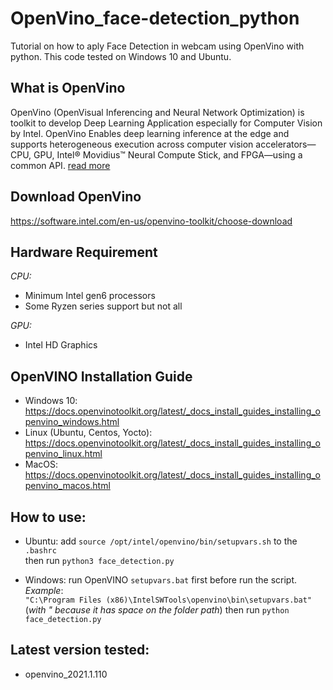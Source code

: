 # OpenVino_face-detection_python
Tutorial on how to aply Face Detection in webcam using OpenVino with python. This code tested on Windows 10 and Ubuntu.

## What is OpenVino
OpenVino (OpenVisual Inferencing and Neural Network Optimization) is toolkit to develop Deep Learning Application especially for Computer Vision by Intel. OpenVino Enables deep learning inference at the edge and supports heterogeneous execution across computer vision accelerators—CPU, GPU, Intel® Movidius™ Neural Compute Stick, and FPGA—using a common API. [read more](https://docs.openvinotoolkit.org/)

## Download OpenVino
https://software.intel.com/en-us/openvino-toolkit/choose-download

## Hardware Requirement
*CPU:*
* Minimum Intel gen6 processors
* Some Ryzen series support but not all

*GPU:*
* Intel HD Graphics

## OpenVINO Installation Guide
* Windows 10: https://docs.openvinotoolkit.org/latest/_docs_install_guides_installing_openvino_windows.html
* Linux (Ubuntu, Centos, Yocto): https://docs.openvinotoolkit.org/latest/_docs_install_guides_installing_openvino_linux.html
* MacOS: https://docs.openvinotoolkit.org/latest/_docs_install_guides_installing_openvino_macos.html

## How to use:
* Ubuntu: add `source /opt/intel/openvino/bin/setupvars.sh` to the `.bashrc` <br>
then run `python3 face_detection.py`

* Windows: run OpenVINO `setupvars.bat` first before run the script. _Example_: <br>
`"C:\Program Files (x86)\IntelSWTools\openvino\bin\setupvars.bat"` <br>
(_with " because it has space on the folder path_) then run `python face_detection.py`

## Latest version tested:
* openvino_2021.1.110